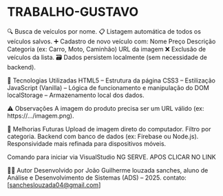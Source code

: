 # TRABALHO-GUSTAVO
🔍 Busca de veículos por nome.
📋 Listagem automática de todos os veículos salvos.
➕ Cadastro de novo veículo com:
Nome
Preço
Descrição
Categoria (ex: Carro, Moto, Caminhão)
URL da imagem
❌ Exclusão de veículos da lista.
🗃️ Dados persistem localmente (sem necessidade de backend).

🧠 Tecnologias Utilizadas
HTML5 – Estrutura da página
CSS3 – Estilização
JavaScript (Vanilla) – Lógica de funcionamento e manipulação do DOM
localStorage – Armazenamento local dos dados.

⚠️ Observações
A imagem do produto precisa ser um URL válido (ex: https://.../imagem.png).

📌 Melhorias Futuras
Upload de imagem direto do computador.
Filtro por categoria.
Backend com banco de dados (ex: Firebase ou Node.js).
Responsividade mais refinada para dispositivos móveis.

Comando para iniciar via VisualStudio 
NG SERVE.
APOS CLICAR NO LINK 

👨‍💻 Autor
Desenvolvido por João Guilherme louzada sanches, aluno de Análise e Desenvolvimento de Sistemas (ADS) – 2025.
contato: [sancheslouzada04@gmail.com]
